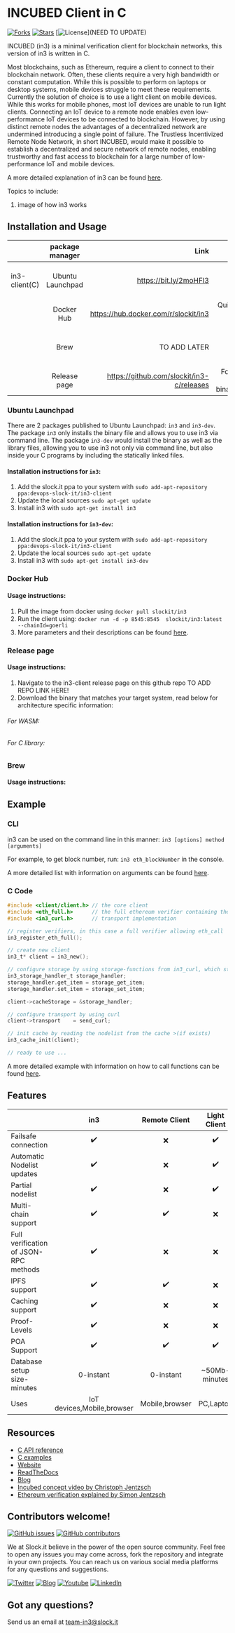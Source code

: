 # INCUBED Client in C
 [![Forks](https://img.shields.io/github/forks/slockit/in3)](https://github.com/slockit/in3-c/network/members)
  [![Stars](https://img.shields.io/github/stars/slockit/in3)](https://github.com/slockit/in3-c/watchers)
  [![License](https://img.shields.io/github/license/slockit/in3)](NEED TO UPDATE)
 
 INCUBED (in3) is a minimal verification client for blockchain networks, this version of in3 is written in C. 
 
 Most blockchains, such as Ethereum, require a client to connect to their blockchain network. Often, these clients 
 require a very high bandwidth or constant computation. While this is possible to perform on laptops or desktop systems, 
 mobile devices struggle to meet these requirements. Currently the solution of choice is to use a light client on mobile 
 devices. While this works for mobile phones, most IoT devices are unable to run light clients. Connecting an IoT device 
 to a remote node enables even low-performance IoT devices to be connected to blockchain. However, by using distinct 
 remote nodes the advantages of a decentralized network are undermined introducing a single point of failure.
 The Trustless Incentivized Remote Node Network, in short INCUBED, would make it possible to establish a 
 decentralized and secure network of remote nodes, enabling trustworthy and fast access to blockchain for a large number 
 of low-performance IoT and mobile devices.
 
 A more detailed explanation of in3 can be found [here](https://in3.readthedocs.io/en/develop/intro.html).
 
 Topics to include:
 1. image of how in3 works
 
 
 ## Installation and Usage
 |         | package manager           | Link  | Use case |
 | ------------- |:-------------:| -----:| ----:|
 | in3-client(C)      |  Ubuntu Launchpad     |  https://bit.ly/2moHFl3 | It can be nicely integrated on IoT devices or any micro controllers |
 | | Docker Hub | https://hub.docker.com/r/slockit/in3  | Quick and easy way to get in3 client running
 | | Brew      |    TO ADD LATER | Easy to install on MacOS or linux/windows subsystems
 | | Release page | https://github.com/slockit/in3-c/releases | For directly playing with the binaries/deb/images
 
 ### Ubuntu Launchpad 
 There are 2 packages published to Ubuntu Launchpad: ```in3``` and ```in3-dev```. The package ```in3``` only installs the
 binary file and allows you to use in3 via command line. The package ```in3-dev``` would install the binary as well as 
 the library files, allowing you to use in3 not only via command line, but also inside your C programs by including the
 statically linked files. 
 
 #### Installation instructions for ```in3```:
 1. Add the slock.it ppa to your system with
 ```sudo add-apt-repository ppa:devops-slock-it/in3-client```
 2. Update the local sources ```sudo apt-get update```
 3. Install in3 with ```sudo apt-get install in3```
 #### Installation instructions for ```in3-dev```:
 1. Add the slock.it ppa to your system with
 ```sudo add-apt-repository ppa:devops-slock-it/in3-client```
 2. Update the local sources ```sudo apt-get update```
 3. Install in3 with ```sudo apt-get install in3-dev```
 
 ### Docker Hub
 #### Usage instructions:
 1. Pull the image from docker using ```docker pull slockit/in3```
 2. Run the client using: ```docker run -d -p 8545:8545  slockit/in3:latest --chainId=goerli```
 3. More parameters and their descriptions can be found [here](https://in3.readthedocs.io/en/develop/getting_started.html#as-docker-container). 
 
 ### Release page
 #### Usage instructions:
 1. Navigate to the in3-client release page on this github repo TO ADD REPO LINK HERE!
 2. Download the binary that matches your target system, read below for architecture specific information:
 
 ###### For WASM:
 ###### For C library:
 
 ### Brew
 #### Usage instructions:
 
 ## Example 
 ### CLI
  in3 can be used on the command line in this manner: ```in3 [options] method [arguments]```
  
  For example, to get block number, run: ```in3 eth_blockNumber``` in the console.
  
  A more detailed list with information on arguments can be found [here](https://in3.readthedocs.io/en/develop/api-cmd.html).
  
 ### C Code
 ```c
 #include <client/client.h> // the core client
 #include <eth_full.h>      // the full ethereum verifier containing the EVM
 #include <in3_curl.h>      // transport implementation
 
 // register verifiers, in this case a full verifier allowing eth_call
 in3_register_eth_full();
 
 // create new client
 in3_t* client = in3_new();
 
 // configure storage by using storage-functions from in3_curl, which store the cache in /home/<USER>/.in3
 in3_storage_handler_t storage_handler;
 storage_handler.get_item = storage_get_item;
 storage_handler.set_item = storage_set_item;
 
 client->cacheStorage = &storage_handler;
 
 // configure transport by using curl
 client->transport    = send_curl;
 
 // init cache by reading the nodelist from the cache >(if exists)
 in3_cache_init(client);
 
 // ready to use ...
 ```
 A more detailed example with information on how to call functions can be found [here](https://in3.readthedocs.io/en/develop/api-c.html#examples).
 ## Features
 
 |                            | in3  | Remote Client | Light Client | 
 | -------------------------- | :----------------: | :----------------: |  :----------------: |
 | Failsafe connection        |         ✔️         |     ❌     |  ✔️ |
 | Automatic Nodelist updates |         ✔️         |     ❌     |  ✔️ | 
 | Partial nodelist           |         ✔️         |     ❌     |  ✔️ |
 | Multi-chain support        |         ✔️         |      ✔️    |  ❌ |
 | Full verification of JSON-RPC methods   |         ✔️         |  ❌  | ❌  |
 | IPFS support               |         ✔️         |    ✔️    |  ❌ |
 | Caching support            |         ✔️         |    ❌      |  ❌ |
 | Proof-Levels               |         ✔️         |    ❌      |  ❌ |
 | POA Support                |         ✔️         |    ✔️    |  ✔️   |
 | Database setup size-minutes|        0-instant️   |    0-instant    |  ~50Mb-minutes️ |
 | Uses                       |         IoT devices,Mobile,browser️ |    Mobile,browser️️    |  PC,Laptop️   |
 
 ## Resources 
 
 * [C API reference](https://in3.readthedocs.io/en/develop/api-c.html)
 * [C examples](https://in3.readthedocs.io/en/develop/api-c.html#examples)
 * [Website](https://slock.it/incubed/) 
 * [ReadTheDocs](https://in3.readthedocs.io/en/develop/)
 * [Blog](https://blog.slock.it/)
 * [Incubed concept video by Christoph Jentzsch](https://www.youtube.com/watch?v=_vodQubed2A)
 * [Ethereum verification explained by Simon Jentzsch](https://www.youtube.com/watch?v=wlUlypmt6Oo)
 
 ## Contributors welcome!
 [![GitHub issues](https://img.shields.io/github/issues/slockit/in3-c)](https://github.com/slockit/in3/issues)
 [![GitHub contributors](https://img.shields.io/github/contributors/slockit/in3-c)](https://github.com/slockit/in3-c/graph/contributors)
 
 We at Slock.it believe in the power of the open source community. Feel free to open any issues you may come across, fork
  the repository and integrate in your own projects. You can reach us on various social media platforms for any questions
  and suggestions.  
 
 [![Twitter](https://img.shields.io/badge/Twitter-Page-blue)](https://twitter.com/slockitproject?s=17)
 [![Blog](https://img.shields.io/badge/Blog-Medium-blue)](https://blog.slock.it/)
 [![Youtube](https://img.shields.io/badge/Youtube-channel-blue)](https://www.youtube.com/channel/UCPOrzp3CZmdb5HJWxSjv4Ig)
 [![LinkedIn](https://img.shields.io/badge/Linkedin-page-blue)](https://www.linkedin.com/company/10327305
 )
 
 ## Got any questions?
 Send us an email at <a href="mailto:team-in3@slock.it">team-in3@slock.it</a>





                                                                                                                                                                                                                                                                                                                                                                                                                                                                 